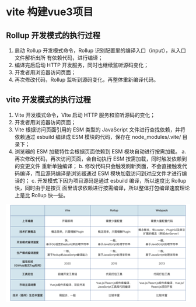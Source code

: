 # vite 构建vue3项目

##  Rollup 开发模式的执行过程
1. 启动 Rollup 开发模式命令，Rollup 识别配置里的编译入口（input），从入口文件解析出所
有依赖代码，进行编译；
2. 编译完后启动 HTTP 开发服务，同时也继续监听源码变化；
3. 开发者用浏览器访问页面；
4. 再次修改代码，Rollup 监听到源码变化，再整体重新编译代码。

## vite 开发模式的执行过程
1. Vite 开发模式命令，VIte 启动 HTTP 服务和监听源码的变化；
2. 开发者用浏览器访问页面；
3. Vite 根据访问页面引用的 ESM 类型的 JavaScript 文件进行查找依赖，并将依赖通过
esbuild 编译成 ESM 模块的代码，保存在 node_modules/.vite/ 目录下；
4. 浏览器的 ESM 加载特性会根据页面依赖到 ESM 模块自动进行按需加载。
  a. 再次修改代码，再次访问页面，会自动执行 ESM 按需加载，同时触发依赖到的变更文件
  重新单独编译；
  b. 修改代码只会触发刷新页面，不会直接触发代码编译，而且源码编译是浏览器通过 ESM
  模块加载访问到对应文件才进行编译的；
  c. 开发模式下因为项目源码是通过 esbuild 编译，所以速度比 Rollup 快，同时由于是按页
  面里请求依赖进行按需编译，所以整体打包编译速度理论上是比 Rollup 快一些。



  ![alt text](image.png)